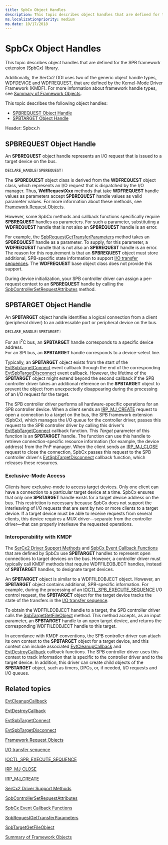 ```yaml
---
title: SpbCx Object Handles
description: This topic describes object handles that are defined for the SPB framework extension (SpbCx) library.
ms.localizationpriority: medium
ms.date: 10/17/2018
---
```


# SpbCx Object Handles

This topic describes object handles that are defined for the SPB framework extension (SpbCx) library.

Additionally, the SerCx2 DDI uses two of the generic object handle types, WDFDEVICE and WDFREQUEST, that are defined by the Kernel-Mode Driver Framework (KMDF).
For more information about framework handle types, see [Summary of Framework Objects](../wdf/summary-of-framework-objects.md).

This topic describes the following object handles:

* [SPBREQUEST Object Handle](#spbrequest-object-handle)
* [SPBTARGET Object Handle](#spbtarget-object-handle)

Header: Spbcx.h

## SPBREQUEST Object Handle

An **SPBREQUEST** object handle represents an I/O request that is issued to a target device on the bus.

```cpp
DECLARE_HANDLE(SPBREQUEST)
```

The **SPBREQUEST** object class is derived from the **WDFREQUEST** object class, which represents an I/O request that is dispatched by the I/O manager.
Thus, **WdfRequestXxx** methods that take **WDFREQUEST** handle values as parameters accept **SPBREQUEST** handle values as valid parameter values.
For more information about these methods, see [Framework Request Objects](../wdf/framework-request-objects.md).

However, some SpbCx methods and callback functions specifically require **SPBREQUEST** handles as parameters.
For such a parameter, substituting a **WDFREQUEST** handle that is not also an **SPBREQUEST** handle is an error.

For example, the [SpbRequestGetTransferParameters](/windows-hardware/drivers/ddi/spbcx/nf-spbcx-spbrequestgettransferparameters) method takes an **SPBREQUEST** handle as a parameter.
To supply, for this parameter, a **WDFREQUEST** handle that is not also an **SPBREQUEST** handle is an error.
The reason for this requirement is that an **SPBREQUEST** object must store additional, SPB-specific state information to support [I/O transfer sequences](./i-o-transfer-sequences.md).
The **WDFREQUEST** base object class does not provide this support.

During device initialization, your SPB controller driver can assign a per-request context to an **SPBREQUEST** handle by calling the [SpbControllerSetRequestAttributes](/windows-hardware/drivers/ddi/spbcx/nf-spbcx-spbcontrollersetrequestattributes) method.
  
## SPBTARGET Object Handle

An **SPBTARGET** object handle identifies a logical connection from a client (peripheral driver) to an addressable port or peripheral device on the bus.

   ```cpp
   DECLARE_HANDLE(SPBTARGET)
   ```

For an I<sup>2</sup>C bus, an **SPBTARGET** handle corresponds to a specific device address.  
For an SPI bus, an **SPBTARGET** handle corresponds to a device-select line.

Typically, an **SPBTARGET** object exists from the start of the [EvtSpbTargetConnect](/windows-hardware/drivers/ddi/spbcx/nc-spbcx-evt_spb_target_connect) event callback through the end of the corresponding [EvtSpbTargetDisconnect](/windows-hardware/drivers/ddi/spbcx/nc-spbcx-evt_spb_target_disconnect) event callback. However, the lifetime of the **SPBTARGET** object might extend beyond the second callback if the SPB controller driver takes an additional reference on the **SPBTARGET** object to prevent the object from unexpectedly disappearing during the processing of an I/O request for the target.

The SPB controller driver performs all hardware-specific operations for an SPB controller device.
When a client sends an [IRP_MJ_CREATE](../ifs/irp-mj-create.md) request to open a connection to a target on the bus, the SPB framework extension (SpbCx), which manages the I/O queue for the controller driver, passes this request to the SPB controller driver by calling this driver's [EvtSpbTargetConnect](/windows-hardware/drivers/ddi/spbcx/nc-spbcx-evt_spb_target_connect) callback function.
This _Target_ parameter of this function is an **SPBTARGET** handle.
The function can use this handle to retrieve connection-specific resource information (for example, the device address) from the PnP manager.
When the client sends an [IRP_MJ_CLOSE](../kernel/irp-mj-close.md) request to close the connection, SpbCx passes this request to the SPB controller driver's [EvtSpbTargetDisconnect](/windows-hardware/drivers/ddi/spbcx/nc-spbcx-evt_spb_target_disconnect) callback function, which releases these resources.

### Exclusive-Mode Access

Clients have exclusive-mode to access target devices. Only one client can have a connection to a particular target device at a time.
SpbCx ensures that only one **SPBTARGET** handle exists for a target device address on the bus.
This restriction is necessary because SpbCx does not support the interleaving of I/O requests that are sent by two or more clients to a target device.
If a target device must be able to receive requests from several clients, this device requires a MUX driver—separate from the controller driver—that can properly interleave the requested operations.

### Interoperability with KMDF

The [SerCx2 Driver Support Methods](/windows-hardware/drivers/ddi/index) and [SpbCx Event Callback Functions](/previous-versions/hh450911(v=vs.85)) that are defined by SpbCx use **SPBTARGET** handles to represent open connections to target devices on the bus.
However, a controller driver must typically call KMDF methods that require WDFFILEOBJECT handles, instead of **SPBTARGET** handles, to designate target devices.

An **SPBTARGET** object is similar to a WDFFILEOBJECT object. However, an **SPBTARGET** object contains additional, SPB-specific information.
For example, during the processing of an [IOCTL_SPB_EXECUTE_SEQUENCE](https://msdn.microsoft.com/library/windows/hardware/hh450857) I/O control request, the **SPBTARGET** object for the target device tracks the state of the transfers in the [I/O transfer sequence](./i-o-transfer-sequences.md).

To obtain the WDFFILEOBJECT handle to a target, the SPB controller driver calls the [SpbTargetGetFileObject](/windows-hardware/drivers/ddi/spbcx/nf-spbcx-spbtargetgetfileobject) method.
This method accepts, as an input parameter, an **SPBTARGET** handle to an open target device, and returns the corresponding WDFFILEOBJECT handle to this target.

In accordance with KMDF conventions, the SPB controller driver can attach its own context to the **SPBTARGET** object for a target device, and this context can include associated [EvtCleanupCallback](/windows-hardware/drivers/ddi/wdfobject/nc-wdfobject-evt_wdf_object_context_cleanup) and [EvtDestroyCallback](/windows-hardware/drivers/ddi/wdfobject/nc-wdfobject-evt_wdf_object_context_destroy) callback functions.
The SPB controller driver uses this context to track information that is specific to the controller driver and to the target device.
In addition, this driver can create child objects of the **SPBTARGET** object, such as timers, DPCs, or, if needed, I/O requests and I/O queues.

## Related topics

[EvtCleanupCallback](/windows-hardware/drivers/ddi/wdfobject/nc-wdfobject-evt_wdf_object_context_cleanup)

[EvtDestroyCallback](/windows-hardware/drivers/ddi/wdfobject/nc-wdfobject-evt_wdf_object_context_destroy)

[EvtSpbTargetConnect](/windows-hardware/drivers/ddi/spbcx/nc-spbcx-evt_spb_target_connect)

[EvtSpbTargetDisconnect](/windows-hardware/drivers/ddi/spbcx/nc-spbcx-evt_spb_target_disconnect)

[Framework Request Objects](../wdf/framework-request-objects.md)

[I/O transfer sequence](./i-o-transfer-sequences.md)

[IOCTL_SPB_EXECUTE_SEQUENCE](https://msdn.microsoft.com/library/windows/hardware/hh450857)

[IRP_MJ_CLOSE](../kernel/irp-mj-close.md)

[IRP_MJ_CREATE](../ifs/irp-mj-create.md)

[SerCx2 Driver Support Methods](/windows-hardware/drivers/ddi/index)

[SpbControllerSetRequestAttributes](/windows-hardware/drivers/ddi/spbcx/nf-spbcx-spbcontrollersetrequestattributes)

[SpbCx Event Callback Functions](/previous-versions/hh450911(v=vs.85))

[SpbRequestGetTransferParameters](/windows-hardware/drivers/ddi/spbcx/nf-spbcx-spbrequestgettransferparameters)

[SpbTargetGetFileObject](/windows-hardware/drivers/ddi/spbcx/nf-spbcx-spbtargetgetfileobject)

[Summary of Framework Objects](../wdf/summary-of-framework-objects.md)